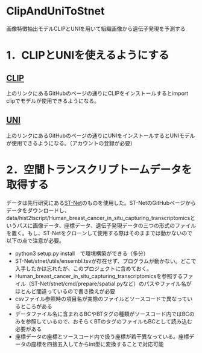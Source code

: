 # ClipAndUniToStnet
画像特徴抽出モデルCLIPとUNIを用いて組織画像から遺伝子発現を予測する

# 1．CLIPとUNIを使えるようにする
## [CLIP](https://github.com/openai/CLIP)
上のリンクにあるGitHubのページの通りにCLIPをインストールするとimport clipでモデルが使用できるようになる。

## [UNI](https://github.com/mahmoodlab/UNI?tab=readme-ov-file)
上のリンクにあるGitHubのページの通りにUNIをインストールするとUNIモデルが使用できるようになる。（アカウントの登録が必要）

# 2．空間トランスクリプトームデータを取得する
データは先行研究にある[ST-Net](https://github.com/bryanhe/ST-Net)のものを使用した。ST-NetのGitHubページからデータをダウンロードし、data/hist2tscript/Human_breast_cancer_in_situ_capturing_transcriptomicsというパスに画像データ、座標データ、遺伝子発現データの三つの形式のファイルを置く。もし、ST-Netをクローンして使用する際はそのままでは動かないので以下の点で注意が必要。
- python3 setup.py install　で環境構築ができる（多分）
- ST-Net/stnet/utils/ensembl.tsvが存在せず、プログラムが動かない。どこで入手したかは忘れたが、このプロジェクトに含めておく。
- Human_breast_cancer_in_situ_capturing_transcriptomicsを参照するファイル（ST-Net/stnet/cmd/prepare/spatial.pyなど）のパスやファイル名がほとんど間違っているので書き換えが必要
- csvファイル参照時の項目名が実際のファイルとソースコードで異なっているところがある
- データファイル名に含まれるBCやBTタグの種類がソースコード内ではBCのみを参照しているので、おそらくBTのタグのファイルもBCとして読み込む必要がある
- 座標データの座標とソースコード内で扱う座標が若干異なっている。座標データの座標を四捨五入してからint型に変換することで対応可能